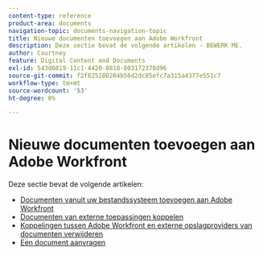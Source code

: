 ```yaml
---
content-type: reference
product-area: documents
navigation-topic: documents-navigation-topic
title: Nieuwe documenten toevoegen aan Adobe Workfront
description: Deze sectie bevat de volgende artikelen - BEWERK ME.
author: Courtney
feature: Digital Content and Documents
exl-id: 543d6819-11c1-4420-8818-803172378d96
source-git-commit: f2f825280204b56d2dc85efc7a315a4377e551c7
workflow-type: tm+mt
source-wordcount: '53'
ht-degree: 0%

---
```


# Nieuwe documenten toevoegen aan Adobe Workfront

Deze sectie bevat de volgende artikelen:

* [Documenten vanuit uw bestandssysteem toevoegen aan Adobe Workfront](../../documents/adding-documents-to-workfront/add-documents-from-file-system.md)
* [Documenten van externe toepassingen koppelen](../../documents/adding-documents-to-workfront/link-documents-from-external-apps.md)
* [Koppelingen tussen Adobe Workfront en externe opslagproviders van documenten verwijderen](../../documents/adding-documents-to-workfront/remove-links-between-wf-and-doc-apps.md)
* [Een document aanvragen](../../documents/adding-documents-to-workfront/request-a-document.md)
